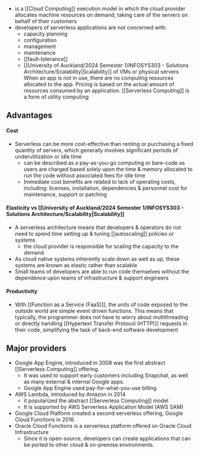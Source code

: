 - is a [[Cloud Computing]] execution model in which the cloud provider allocates machine resources on demand, taking care of the servers on behalf of their customers
- developers of serverless applications are not concerned with:
	- capacity planning
	- configuration
	- management
	- maintenance
	- [[fault-tolerance]]
	- [[University of Auckland/2024 Semester 1/INFOSYS303 - Solutions Architecture/Scalability|Scalability]]
		of VMs or physical servers
When an app is not in use, there are no computing resources allocated to the app. Pricing is based on the actual amount of resources consumed by an application. [[Serverless Computing]] is a form of utility computing
## Advantages
#### Cost
- Serverless can be more cost-effective than renting or purchasing a fixed quantity of servers, which generally involves significant periods of underutilization or idle time
	- can be described as a pay-as-you-go computing or bare-code as users are charged based solely upon the time & memory allocated to run the code without associated fees for idle time
	- Immediate cost benefits are related to lack of operating costs, including: licenses, installation, dependencies & personnel cost for maintenance, support or patching
#### Elasticity vs [[University of Auckland/2024 Semester 1/INFOSYS303 - Solutions Architecture/Scalability|Scalability]]
- A serverless architecture means that developers & operators do not need to spend time setting up & tuning [[autoscaling]] policies or systems
	- the cloud provider is responsible for scaling the capacity to the demand
- As cloud native systems inherently scale down as well as up, these systems are known as elastic rather than scalable
- Small teams of developers are able to run code themselves without the dependence upon teams of infrastructure & support engineers
#### Productivity
- With [[Function as a Service (FaaS)]], the units of code exposed to the outside world are simple event driven functions. This means that typically, the programmer does not have to worry about multithreading or directly handling [[Hypertext Transfer Protocol (HTTP)]] requests in their code, simplifying the task of back-end software development
## Major providers
- Google App Engine, introduced in 2008 was the first abstract [[Serverless Computing]] offering.
	- It was used to support early customers including Snapchat, as well as many external & internal Google apps.
	- Google App Engine used pay-for-what-you-use billing
- AWS Lambda, introduced by Amazon in 2014
	- it popularized the abstract [[Serverless Computing]] model
	- It is supported by AWS Serverless Application Model (AWS SAM)
- Google Cloud Platform created a second serverless offering, Google Cloud Functions in 2016
- Oracle Cloud Functions is a serverless platform offered on Oracle Cloud Infrastructure
	- Since it is open-source, developers can create applications that can be ported to other cloud & on-premise environments.